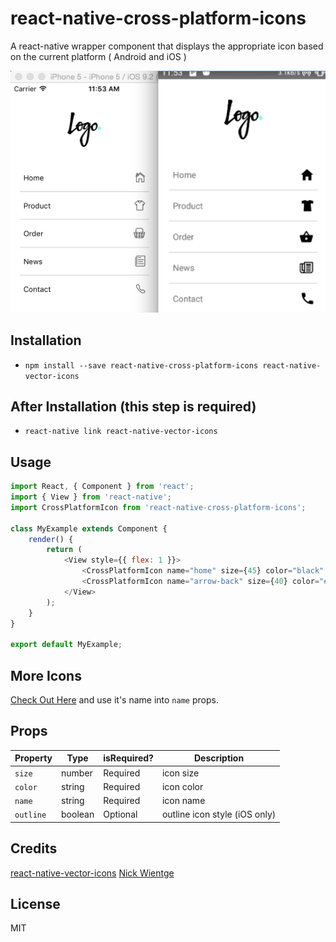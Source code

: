 # react-native-cross-platform-icons

A react-native wrapper component that displays the appropriate icon based on the current platform ( Android and iOS )

![demo](https://raw.githubusercontent.com/dwicao/react-native-cross-platform-icons/master/demo.png)

## Installation
* `npm install --save react-native-cross-platform-icons react-native-vector-icons`

## After Installation (this step is required)
* `react-native link react-native-vector-icons`  

## Usage
```js
import React, { Component } from 'react';
import { View } from 'react-native';
import CrossPlatformIcon from 'react-native-cross-platform-icons';

class MyExample extends Component {
    render() {
        return (
            <View style={{ flex: 1 }}>
                <CrossPlatformIcon name="home" size={45} color="black" outline />
                <CrossPlatformIcon name="arrow-back" size={40} color="#BADA55" />
            </View>
        );
    }
}

export default MyExample;
```

## More Icons 
[Check Out Here](http://ionicframework.com/docs/v2/ionicons/) and use it's name into `name` props.

## Props

| Property | Type | isRequired? | Description |
| --- | --- | --- | --- |
| `size` | number | Required | icon size |
| `color` | string | Required | icon color |
| `name` | string | Required | icon name |
| `outline` | boolean | Optional | outline icon style (iOS only) |

## Credits
[react-native-vector-icons](https://github.com/oblador/react-native-vector-icons)
[Nick Wientge](https://medium.com/@nwientge)

## License
MIT


